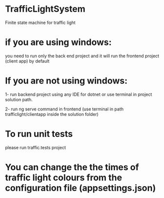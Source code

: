 # TrafficLightSystem
Finite state machine for traffic light

# if you are using windows:
you need to run only the back end project and it will run the frontend project (client app) by default

# If you are not using windows:
1- run backend project using any IDE for dotnet or use terminal in project solution path.

2- run ng serve command in frontend (use terminal in path  trafficlight/clientapp   inside the solution folder)

# To run unit tests
please run traffic.tests project

# You can change the the times of traffic light colours from the configuration file (appsettings.json)
